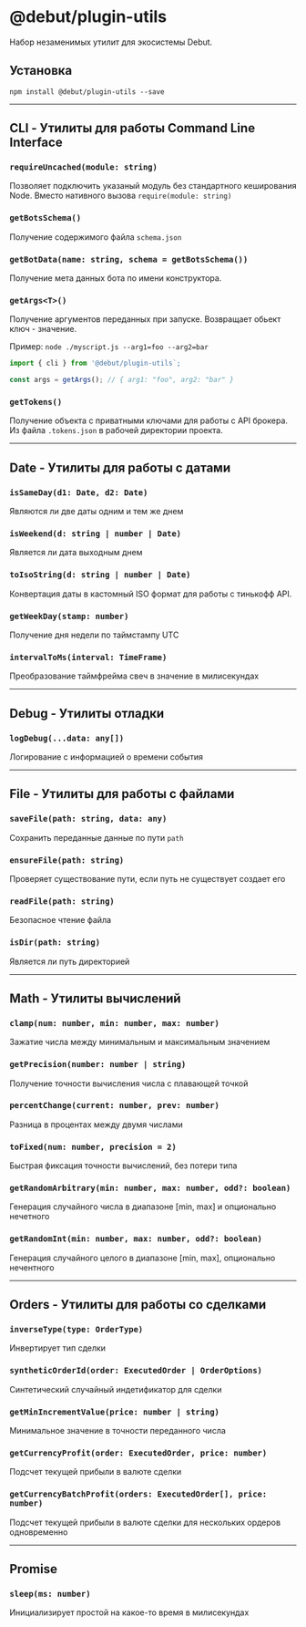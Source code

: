 # @debut/plugin-utils
Набор незаменимых утилит для экосистемы Debut.

## Установка

```
npm install @debut/plugin-utils --save
```

<hr/>

## CLI - Утилиты для работы Command Line Interface

### `requireUncached(module: string)`
Позволяет подключить указаный модуль без стандартного кеширования Node. Вместо нативного вызова `require(module: string)`

### `getBotsSchema()`
Получение содержимого файла `schema.json`

### `getBotData(name: string, schema = getBotsSchema())`
Получение мета данных бота по имени конструктора.

### `getArgs<T>()`
Получение аргументов переданных при запуске. Возвращает обьект ключ - значение.

Пример: `node ./myscript.js --arg1=foo --arg2=bar`

```javascript
import { cli } from '@debut/plugin-utils`;

const args = getArgs(); // { arg1: "foo", arg2: "bar" }
```

### `getTokens()`
Получение объекта с приватными ключами для работы с API брокера. Из файла `.tokens.json` в рабочей директории проекта.

<hr/>

## Date - Утилиты для работы с датами

### `isSameDay(d1: Date, d2: Date)`
Являются ли две даты одним и тем же днем

### `isWeekend(d: string | number | Date)`
Является ли дата выходным днем

### `toIsoString(d: string | number | Date)`
Конвертация даты в кастомный ISO формат для работы с тинькофф API.

### `getWeekDay(stamp: number)`
Получение дня недели по таймстампу UTC

### `intervalToMs(interval: TimeFrame)`
Преобразование таймфрейма свеч в значение в милисекундах

<hr/>

## Debug - Утилиты отладки

### `logDebug(...data: any[])`
Логирование с информацией о времени события

<hr/>

## File - Утилиты для работы с файлами

### `saveFile(path: string, data: any)`
Сохранить переданные данные по пути `path`

### `ensureFile(path: string)`
Проверяет существование пути, если путь не существует создает его

### `readFile(path: string)`
Безопасное чтение файла

### `isDir(path: string)`
Является ли путь директорией

<hr/>

## Math - Утилиты вычислений

### `clamp(num: number, min: number, max: number)`
Зажатие числа между минимальным и максимальным значением

### `getPrecision(number: number | string)`
Получение точности вычисления числа с плавающей точкой

### `percentChange(current: number, prev: number)`
Разница в процентах между двумя числами

### `toFixed(num: number, precision = 2)`
Быстрая фиксация точности вычислений, без потери типа

### `getRandomArbitrary(min: number, max: number, odd?: boolean)`
Генерация случайного числа в диапазоне [min, max] и опционально нечетного

### `getRandomInt(min: number, max: number, odd?: boolean)`
Генерация случайного целого в диапазоне [min, max], опционально нечентного

<hr/>

## Orders - Утилиты для работы со сделками

### `inverseType(type: OrderType)`
Инвертирует тип сделки

### `syntheticOrderId(order: ExecutedOrder | OrderOptions)`
Синтетический случайный индетификатор для сделки

### `getMinIncrementValue(price: number | string)`
Минимальное значение в точности переданного числа

### `getCurrencyProfit(order: ExecutedOrder, price: number)`
Подсчет текущей прибыли в валюте сделки

### `getCurrencyBatchProfit(orders: ExecutedOrder[], price: number)`
Подсчет текущей прибыли в валюте сделки для нескольких ордеров одновременно

<hr/>

## Promise

### `sleep(ms: number)`
Инициализирует простой на какое-то время в милисекундах
